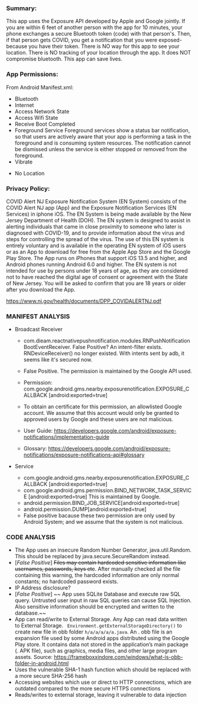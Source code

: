 ### Summary:

This app uses the Exposure API developed by Apple and Google jointly. If you are within 6 feet of another person with the app for 10 minutes, your phone exchanges a secure Bluetooth token (code) with that person's. Then, if that person gets COVID, you get a notification that you were exposed- because you have their token. There is NO way for this app to see your location. There is NO tracking of your location through the app. It does NOT compromise bluetooth. This app can save lives.

### App Permissions:

From Android Manifest.xml:

<uses-feature android:name="android.hardware.bluetooth_le" android:required="true" />
    <uses-feature android:name="android.hardware.bluetooth" />
    <uses-permission android:name="android.permission.BLUETOOTH" />
    <uses-permission android:name="android.permission.INTERNET" />
    <uses-permission android:name="android.permission.ACCESS_NETWORK_STATE" />
    <uses-permission android:name="android.permission.ACCESS_WIFI_STATE" />
    <uses-permission android:name="android.permission.FOREGROUND_SERVICE" />
    <uses-permission android:name="android.permission.VIBRATE" />
    <uses-permission android:name="android.permission.RECEIVE_BOOT_COMPLETED" />

+ Bluetooth
+ Internet
+ Access Network State
+ Access Wifi State
+ Receive Boot Completed
+ Foreground Service
Foreground services show a status bar notification, so that users are actively aware that your app is performing a task in the foreground and is consuming system resources. The notification cannot be dismissed unless the service is either stopped or removed from the foreground.
+ Vibrate
- No Location

### Privacy Policy:

COVID Alert NJ Exposure Notification System (EN System) consists of the COVID Alert NJ app (App) and the Exposure
Notification Services (EN Services) in iphone iOS. The EN System is being made available by the New Jersey
Department of Health (DOH). The EN system is designed to assist in alerting individuals that came in close proximity
to someone who later is diagnosed with COVID-19, and to provide information about the virus and steps for
controlling the spread of the virus.
The use of this EN system is entirely voluntary and is available in the operating EN system of iOS users or as an App
to download for free from the Apple App Store and the Google Play Store. The App runs on iPhones that support iOS
13.5 and higher, and Android phones running Android 6.0 and higher. The EN system is not intended for use by
persons under 18 years of age, as they are considered not to have reached the digital age of consent or agreement
with the State of New Jersey. You will be asked to confirm that you are 18 years or older after you download the
App.

https://www.nj.gov/health/documents/DPP_COVIDALERTNJ.pdf

### MANIFEST ANALYSIS
 - Broadcast Receiver
   - com.dieam.reactnativepushnotification.modules.RNPushNotificationBootEventReceiver.
     False Positive? An intent-filter exists. RNDeviceReceiver() no longer existed. With intents sent by adb, it seems like it's secured now.

   - False Positive. The permission is maintained by the Google API used.
   - Permission: com.google.android.gms.nearby.exposurenotification.EXPOSURE_CALLBACK
   [android:exported=true]
   - To obtain an certificate for this permission, an allowlisted Google account. We assume that this account would only be granted to approved users by Google and these users are not malicious. 
   - User Guide: https://developers.google.com/android/exposure-notifications/implementation-guide
   - Glossary: https://developers.google.com/android/exposure-notifications/exposure-notifications-api#glossary

 - Service 
    -  com.google.android.gms.nearby.exposurenotification.EXPOSURE_CALLBACK
    [android:exported=true]
    - com.google.android.gms.permission.BIND_NETWORK_TASK_SERVICE [android:exported=true] This is maintained by Google.
    - android.permission.BIND_JOB_SERVICE[android:exported=true] 
    - android.permission.DUMP[android:exported=true]
    - False positive bacause these two permission are only used by Android System; and we assume that the system is not malicious.


### CODE ANALYSIS
- The App uses an insecure Random Number Generator, java.util.Random. This should be replaced by java.secure.SecureRandom instead.
- [*False Positive*] ~~Files may contain hardcoded sensitive information like usernames, passwords, keys etc~~. After manually checked all the file containing this warning, the hardcoded information are only normal constants; no hardcoded password exists.
- IP Address disclosure?
- [*False Positive*] ~~	App uses SQLite Database and execute raw SQL query. Untrusted user input in raw SQL queries can cause SQL Injection. Also sensitive information should be encrypted and written to the database.~~
- App can read/write to External Storage. Any App can read data written to External Storage. ` Environment.getExternalStorageDirectory()` to create new file in obb folder `h/a/a/a/a/a.java`. An . obb file is an expansion file used by some Android apps distributed using the Google Play store. It contains data not stored in the application’s main package (. APK file), such as graphics, media files, and other large program assets. 
Source: https://frameboxxindore.com/windows/what-is-obb-folder-in-android.html
- Uses the vulnerable SHA-1 hash function which should be replaced with a more secure SHA-256 hash
- Accessing websites which use or direct to HTTP connections, which are outdated compared to the more secure HTTPS connections
- Reads/writes to external storage, leaving it vulnerable to data injection
